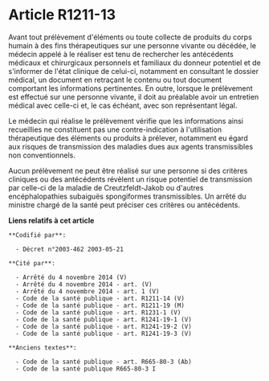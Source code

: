 # Article R1211-13

Avant tout prélèvement d'éléments ou toute collecte de produits du corps humain à des fins thérapeutiques sur une personne
vivante ou décédée, le médecin appelé à le réaliser est tenu de rechercher les antécédents médicaux et chirurgicaux
personnels et familiaux du donneur potentiel et de s'informer de l'état clinique de celui-ci, notamment en consultant le
dossier médical, un document en retraçant le contenu ou tout document comportant les informations pertinentes. En outre,
lorsque le prélèvement est effectué sur une personne vivante, il doit au préalable avoir un entretien médical avec celle-ci
et, le cas échéant, avec son représentant légal.

Le médecin qui réalise le prélèvement vérifie que les informations ainsi recueillies ne constituent pas une contre-indication
à l'utilisation thérapeutique des éléments ou produits à prélever, notamment eu égard aux risques de transmission des
maladies dues aux agents transmissibles non conventionnels.

Aucun prélèvement ne peut être réalisé sur une personne si des critères cliniques ou des antécédents révèlent un risque
potentiel de transmission par celle-ci de la maladie de Creutzfeldt-Jakob ou d'autres encéphalopathies subaiguës spongiformes
transmissibles. Un arrêté du ministre chargé de la santé peut préciser ces critères ou antécédents.

**Liens relatifs à cet article**

	**Codifié par**:

	  - Décret n°2003-462 2003-05-21

	**Cité par**:

	  - Arrêté du 4 novembre 2014 (V)
	  - Arrêté du 4 novembre 2014 - art. (V)
	  - Arrêté du 4 novembre 2014 - art. 1 (V)
	  - Code de la santé publique - art. R1211-14 (V)
	  - Code de la santé publique - art. R1211-19 (M)
	  - Code de la santé publique - art. R1231-1 (V)
	  - Code de la santé publique - art. R1241-19-1 (V)
	  - Code de la santé publique - art. R1241-19-2 (V)
	  - Code de la santé publique - art. R1241-19-3 (V)

	**Anciens textes**:

	  - Code de la santé publique - art. R665-80-3 (Ab)
	  - Code de la santé publique R665-80-3 I
